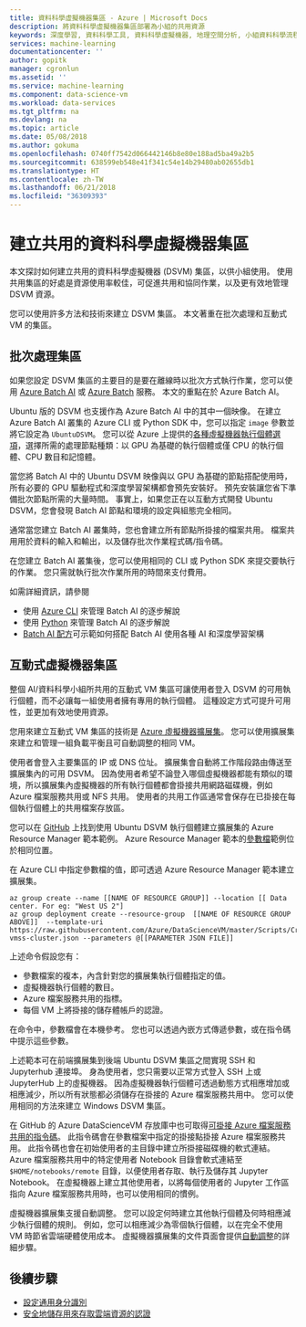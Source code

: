 ```yaml
---
title: 資料科學虛擬機器集區 - Azure | Microsoft Docs
description: 將資料科學虛擬機器集區部署為小組的共用資源
keywords: 深度學習, 資料科學工具, 資料科學虛擬機器, 地理空間分析, 小組資料科學流程
services: machine-learning
documentationcenter: ''
author: gopitk
manager: cgronlun
ms.assetid: ''
ms.service: machine-learning
ms.component: data-science-vm
ms.workload: data-services
ms.tgt_pltfrm: na
ms.devlang: na
ms.topic: article
ms.date: 05/08/2018
ms.author: gokuma
ms.openlocfilehash: 0740ff7542d066442146b8e80e188ad5ba49a2b5
ms.sourcegitcommit: 638599eb548e41f341c54e14b29480ab02655db1
ms.translationtype: HT
ms.contentlocale: zh-TW
ms.lasthandoff: 06/21/2018
ms.locfileid: "36309393"
---
```

# <a name="create-a-shared-pool-of-data-science-virtual-machines"></a>建立共用的資料科學虛擬機器集區

本文探討如何建立共用的資料科學虛擬機器 (DSVM) 集區，以供小組使用。 使用共用集區的好處是資源使用率較佳，可促進共用和協同作業，以及更有效地管理 DSVM 資源。 

您可以使用許多方法和技術來建立 DSVM 集區。 本文著重在批次處理和互動式 VM 的集區。

## <a name="batch-processing-pool"></a>批次處理集區
如果您設定 DSVM 集區的主要目的是要在離線時以批次方式執行作業，您可以使用 [Azure Batch AI](https://docs.microsoft.com/azure/batch-ai/) 或 [Azure Batch](https://docs.microsoft.com/azure/batch/) 服務。 本文的重點在於 Azure Batch AI。

Ubuntu 版的 DSVM 也支援作為 Azure Batch AI 中的其中一個映像。 在建立 Azure Batch AI 叢集的 Azure CLI 或 Python SDK 中，您可以指定 `image` 參數並將它設定為 `UbuntuDSVM`。 您可以從 Azure 上提供的[各種虛擬機器執行個體選項](https://azure.microsoft.com/pricing/details/virtual-machines/linux/)，選擇所需的處理節點種類：以 GPU 為基礎的執行個體或僅 CPU 的執行個體、CPU 數目和記憶體。 

當您將 Batch AI 中的 Ubuntu DSVM 映像與以 GPU 為基礎的節點搭配使用時，所有必要的 GPU 驅動程式和深度學習架構都會預先安裝好。 預先安裝讓您省下準備批次節點所需的大量時間。 事實上，如果您正在以互動方式開發 Ubuntu DSVM，您會發現 Batch AI 節點和環境的設定與組態完全相同。 

通常當您建立 Batch AI 叢集時，您也會建立所有節點所掛接的檔案共用。 檔案共用用於資料的輸入和輸出，以及儲存批次作業程式碼/指令碼。 

在您建立 Batch AI 叢集後，您可以使用相同的 CLI 或 Python SDK 來提交要執行的作業。 您只需就執行批次作業所用的時間來支付費用。 

如需詳細資訊，請參閱
* 使用 [Azure CLI](https://docs.microsoft.com/azure/batch-ai/quickstart-cli) 來管理 Batch AI 的逐步解說
* 使用 [Python](https://docs.microsoft.com/azure/batch-ai/quickstart-python) 來管理 Batch AI 的逐步解說
* [Batch AI 配方](https://github.com/Azure/BatchAI)可示範如何搭配 Batch AI 使用各種 AI 和深度學習架構

## <a name="interactive-vm-pool"></a>互動式虛擬機器集區

整個 AI/資料科學小組所共用的互動式 VM 集區可讓使用者登入 DSVM 的可用執行個體，而不必讓每一組使用者擁有專用的執行個體。 這種設定方式可提升可用性，並更加有效地使用資源。 

您用來建立互動式 VM 集區的技術是 [Azure 虛擬機器擴展集](https://docs.microsoft.com/azure/virtual-machine-scale-sets/)。 您可以使用擴展集來建立和管理一組負載平衡且可自動調整的相同 VM。 

使用者會登入主要集區的 IP 或 DNS 位址。 擴展集會自動將工作階段路由傳送至擴展集內的可用 DSVM。 因為使用者希望不論登入哪個虛擬機器都能有類似的環境，所以擴展集內虛擬機器的所有執行個體都會掛接共用網路磁碟機，例如 Azure 檔案服務共用或 NFS 共用。 使用者的共用工作區通常會保存在已掛接在每個執行個體上的共用檔案存放區。 

您可以在 [GitHub](https://raw.githubusercontent.com/Azure/DataScienceVM/master/Scripts/CreateDSVM/Ubuntu/dsvm-vmss-cluster.json) 上找到使用 Ubuntu DSVM 執行個體建立擴展集的 Azure Resource Manager 範本範例。 Azure Resource Manager 範本的[參數檔](https://raw.githubusercontent.com/Azure/DataScienceVM/master/Scripts/CreateDSVM/Ubuntu/dsvm-vmss-cluster.parameters.json)範例位於相同位置。 

在 Azure CLI 中指定參數檔的值，即可透過 Azure Resource Manager 範本建立擴展集。 

```
az group create --name [[NAME OF RESOURCE GROUP]] --location [[ Data center. For eg: "West US 2"]
az group deployment create --resource-group  [[NAME OF RESOURCE GROUP ABOVE]]  --template-uri https://raw.githubusercontent.com/Azure/DataScienceVM/master/Scripts/CreateDSVM/Ubuntu/dsvm-vmss-cluster.json --parameters @[[PARAMETER JSON FILE]]
```
上述命令假設您有：
* 參數檔案的複本，內含針對您的擴展集執行個體指定的值。
* 虛擬機器執行個體的數目。
* Azure 檔案服務共用的指標。
* 每個 VM 上將掛接的儲存體帳戶的認證。 

在命令中，參數檔會在本機參考。 您也可以透過內嵌方式傳遞參數，或在指令碼中提示這些參數。  

上述範本可在前端擴展集到後端 Ubuntu DSVM 集區之間實現 SSH 和 Jupyterhub 連接埠。 身為使用者，您只需要以正常方式登入 SSH 上或 JupyterHub 上的虛擬機器。 因為虛擬機器執行個體可透過動態方式相應增加或相應減少，所以所有狀態都必須儲存在掛接的 Azure 檔案服務共用中。 您可以使用相同的方法來建立 Windows DSVM 集區。 

在 GitHub 的 Azure DataScienceVM 存放庫中也可取得[可掛接 Azure 檔案服務共用的指令碼](https://raw.githubusercontent.com/Azure/DataScienceVM/master/Extensions/General/mountazurefiles.sh)。 此指令碼會在參數檔案中指定的掛接點掛接 Azure 檔案服務共用。 此指令碼也會在初始使用者的主目錄中建立所掛接磁碟機的軟式連結。 Azure 檔案服務共用中的特定使用者 Notebook 目錄會軟式連結至 `$HOME/notebooks/remote` 目錄，以便使用者存取、執行及儲存其 Jupyter Notebook。 在虛擬機器上建立其他使用者，以將每個使用者的 Jupyter 工作區指向 Azure 檔案服務共用時，也可以使用相同的慣例。 

虛擬機器擴展集支援自動調整。 您可以設定何時建立其他執行個體及何時相應減少執行個體的規則。 例如，您可以相應減少為零個執行個體，以在完全不使用 VM 時節省雲端硬體使用成本。 虛擬機器擴展集的文件頁面會提供[自動調整](https://docs.microsoft.com/azure/virtual-machine-scale-sets/virtual-machine-scale-sets-autoscale-overview)的詳細步驟。

## <a name="next-steps"></a>後續步驟

* [設定通用身分識別](dsvm-common-identity.md)
* [安全地儲存用來存取雲端資源的認證](dsvm-secure-access-keys.md)















